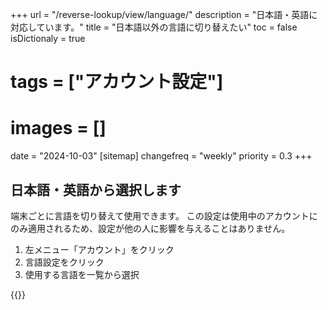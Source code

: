+++
url = "/reverse-lookup/view/language/"
description = "日本語・英語に対応しています。"
title = "日本語以外の言語に切り替えたい"
toc = false
isDictionaly = true
# tags = ["アカウント設定"]
# images = []
date = "2024-10-03"
[sitemap]
  changefreq = "weekly"
  priority = 0.3
+++

## 日本語・英語から選択します

端末ごとに言語を切り替えて使用できます。
この設定は使用中のアカウントにのみ適用されるため、設定が他の人に影響を与えることはありません。

1. 左メニュー「アカウント」をクリック
2. 言語設定をクリック
3. 使用する言語を一覧から選択

{{<iTablet filename="language" msg="言語は現在、日本語・英語に対応しています" alice="pc">}}
